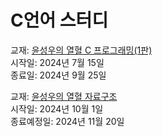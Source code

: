 # C언어 스터디

교재: [윤성우의 열혈 C 프로그래밍(1판)](https://product.kyobobook.co.kr/detail/S000001421265)  
시작일: 2024년 7월 15일  
종료일: 2024년 9월 25일

교재: [윤성우의 열혈 자료구조](https://product.kyobobook.co.kr/detail/S000001589149)  
시작일: 2024년 10월 1일  
종료예정일: 2024년 11월 20일

